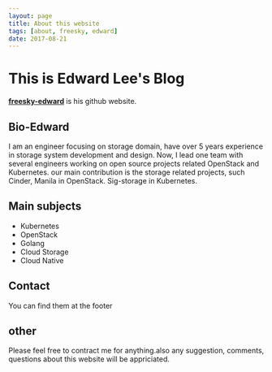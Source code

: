 ```yaml
---
layout: page
title: About this website 
tags: [about, freesky, edward]
date: 2017-08-21
---
```

# This is Edward Lee's Blog

**[freesky-edward](http://github.com/freesky-edward)** is his github website.

## Bio-Edward
I am an engineer focusing on storage domain, have over 5 years experience in storage system development and design. 
Now, I lead one team with several engineers working on open source projects related OpenStack and Kubernetes. our main contribution is the storage related projects, such Cinder, Manila in OpenStack. Sig-storage in Kubernetes. 

## Main subjects

* Kubernetes
* OpenStack
* Golang
* Cloud Storage
* Cloud Native

## Contact

You can find them at the footer

## other

Please feel free to contract me for anything.also any suggestion, comments, questions about this website will be appriciated.
